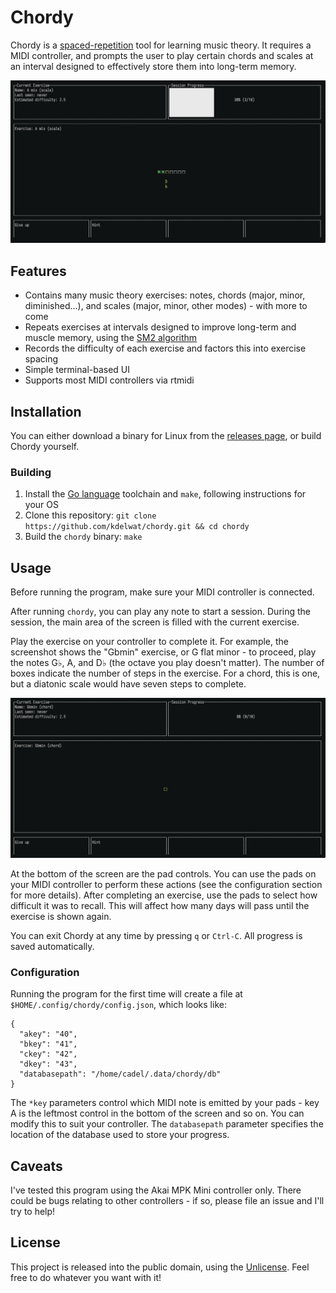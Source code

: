 # Chordy

Chordy is a [spaced-repetition](https://en.wikipedia.org/wiki/Spaced_repetition) tool for learning
music theory. It requires a MIDI controller, and prompts the user to play certain chords and scales
at an interval designed to effectively store them into long-term memory.

![Playing an exercise in Chordy](chordy2.png)

## Features

* Contains many music theory exercises: notes, chords (major, minor, diminished...), and scales (major, minor, other modes) - with more to come
* Repeats exercises at intervals designed to improve long-term and muscle memory, using the [SM2 algorithm](https://www.supermemo.com/en/archives1990-2015/english/ol/sm2)
* Records the difficulty of each exercise and factors this into exercise spacing
* Simple terminal-based UI
* Supports most MIDI controllers via rtmidi

## Installation

You can either download a binary for Linux from the [releases page](https://github.com/kdelwat/chordy/releases/), or build Chordy yourself.

### Building

1. Install the [Go language](https://golang.org/) toolchain and `make`, following instructions for your OS
2. Clone this repository: `git clone https://github.com/kdelwat/chordy.git && cd chordy`
3. Build the `chordy` binary: `make`

## Usage

Before running the program, make sure your MIDI controller is connected.

After running `chordy`, you can play any note to start a session. During the session, the main area of the screen is filled with the current exercise.

Play the exercise on your controller to complete it. For example, the screenshot shows the "Gbmin" exercise, or G flat minor - to proceed, play
the notes G♭, A, and D♭ (the octave you play doesn't matter). The number of boxes indicate the number of steps in the exercise. For a chord, this is
one, but a diatonic scale would have seven steps to complete.

![Playing an exercise in Chordy](chordy1.png)

At the bottom of the screen are the pad controls. You can use the pads on your MIDI controller to perform these actions (see the configuration
section for more details). After completing an exercise, use the pads to select how difficult it was to recall. This will affect how many days
will pass until the exercise is shown again.

You can exit Chordy at any time by pressing `q` or `Ctrl-C`. All progress is saved automatically.

### Configuration

Running the program for the first time will create a file at `$HOME/.config/chordy/config.json`, which looks like:

```
{
  "akey": "40",
  "bkey": "41",
  "ckey": "42",
  "dkey": "43",
  "databasepath": "/home/cadel/.data/chordy/db"
}
```

The `*key` parameters control which MIDI note is emitted by your pads - key A is the leftmost control in the bottom of the screen and so on.
You can modify this to suit your controller. The `databasepath` parameter specifies the location of the database used to store your progress.

## Caveats

I've tested this program using the Akai MPK Mini controller only. There could be bugs relating to other controllers - if so, please file an issue
and I'll try to help!

## License

This project is released into the public domain, using the [Unlicense](http://unlicense.org). Feel free to do whatever you want with it!
